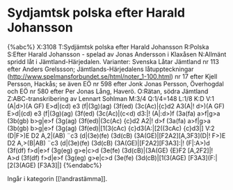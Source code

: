 # Sydjamtsk polska efter Harald Johansson

{%abc%}
X:3108
T:Sydjämtsk polska efter Harald Johansson
R:Polska
S:Efter Harald Johansson - spelad av Jonas Andersson i Klaxåsen
N:Allmänt spridd låt i Jämtland-Härjedalen. Varianter: Svenska Låtar Jämtland nr 113 efter Anders Grelssson; Jämtlands-Härjedalens låtuppteckningar (http://www.spelmansforbundet.se/html/noter_1-100.html) nr 17 efter Kjell Persson, Hackås; se även EÖ nr 598 efter Jonk Jonas Persson, Överhogdal och EÖ nr 580 efter Per Jonas Lång, Haverö.
O:Rätan, södra Jämtland
Z:ABC-transkribering av Lennart Sohlman
M:3/4
Q:1/4=148
L:1/8
K:D
V:1
(A|d>)(A GF) E>d|(cd) e3 (f|(3g)(ag) (3f(ed) (3c(Ac)|{c}d2 A3(A|!
d>)(A GF) E>d|(cd) e3 (f|(3g)(ag) (3f(ed) (3c(Ac)|(c<d) d3:|!
(A|:d>)f (3a(fa) a>f|g>a (3b(gb) b>g|e>f (3g(ag) (3f(ed)|(3c(Ac) {c}d2 A2|!
d>f (3a(fa) a>f|g>a (3b(gb) b>g|e>f (3g(ag) (3f(ed)|[1(3(cAc) {c}d3(A:|[2((3cAc) {c}d3|]
V:2
(D|F>)E D2 A,2|(AB) ¨c3 (d|(3e)(fe) (3d(cB) (3A(GE)|[F2A2][A,3F3](D|!
F>)E D2 A,>(B|AB) ¨c3 (d|(3e)(fe) (3d(cB) (3A(GE)|[F2A2][F3A3]:|!
(F|:A>)d (3f(df) f>d|e>f (3g(eg) g>e|c>d (3e(fe) (3d(cB)|(3A(GE) {E}F2 [A,2F2]|!
A>d (3f(df) f>d|e>f (3g(eg) g>e|c>d (3e(fe) (3d(cB)|[1(3(AGE) [F3A3](F:|[2(3(AGE) [F3A3]|]
{%endabc%}

Ingår i kategorin [[!andrastämma]].

